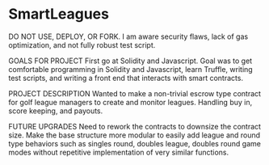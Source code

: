 # SmartLeagues

DO NOT USE, DEPLOY, OR FORK. 
I am aware security flaws, lack of gas optimization, and not fully robust test script.

GOALS FOR PROJECT
First go at Solidity and Javascript.
Goal was to get comfortable programming in Solidity and Javascript, learn Truffle, writing test scripts, and writing a front end that interacts with smart contracts.

PROJECT DESCRIPTION
Wanted to make a non-trivial escrow type contract for golf league managers to create and monitor leagues.
Handling buy in, score keeping, and payouts.

FUTURE UPGRADES
Need to rework the contracts to downsize the contract size.
Make the base structure more modular to easily add league and round type behaviors such as singles round, doubles league, doubles round game modes without repetitive implementation of very similar functions.
